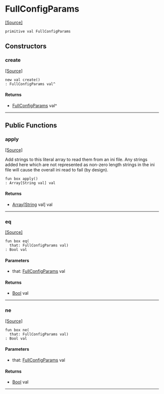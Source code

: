 # FullConfigParams
<span class="source-link">[[Source]](src/mqtt-configurator/iniStrings.md#L-0-11)</span>
```pony
primitive val FullConfigParams
```

## Constructors

### create
<span class="source-link">[[Source]](src/mqtt-configurator/iniStrings.md#L-0-11)</span>


```pony
new val create()
: FullConfigParams val^
```

#### Returns

* [FullConfigParams](mqtt-configurator-FullConfigParams.md) val^

---

## Public Functions

### apply
<span class="source-link">[[Source]](src/mqtt-configurator/iniStrings.md#L-0-11)</span>


Add strings to this literal array to read them from an ini file. Any strings 
added here which are not represented as non-zero length strings in the ini
file will cause the overall ini read to fail (by design).


```pony
fun box apply()
: Array[String val] val
```

#### Returns

* [Array](builtin-Array.md)\[[String](builtin-String.md) val\] val

---

### eq
<span class="source-link">[[Source]](src/mqtt-configurator/iniStrings.md#L-0-11)</span>


```pony
fun box eq(
  that: FullConfigParams val)
: Bool val
```
#### Parameters

*   that: [FullConfigParams](mqtt-configurator-FullConfigParams.md) val

#### Returns

* [Bool](builtin-Bool.md) val

---

### ne
<span class="source-link">[[Source]](src/mqtt-configurator/iniStrings.md#L-0-11)</span>


```pony
fun box ne(
  that: FullConfigParams val)
: Bool val
```
#### Parameters

*   that: [FullConfigParams](mqtt-configurator-FullConfigParams.md) val

#### Returns

* [Bool](builtin-Bool.md) val

---

